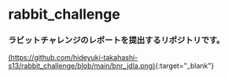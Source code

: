 # rabbit_challenge
### ラビットチャレンジのレポートを提出するリポジトリです。
[(https://github.com/hideyuki-takahashi-s13/rabbit_challenge/blob/main/bnr_jdla.png)](https://study-ai.com/jdla/){:target="_blank"}
